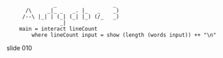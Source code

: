                    _                  _
          /\     _|_ _   _. |_   _    _)
         /--\ |_| | (_| (_| |_) (/_   _)
                     _|
        main = interact lineCount
            where lineCount input = show (length (words input)) ++ "\n"

















































































slide 010
